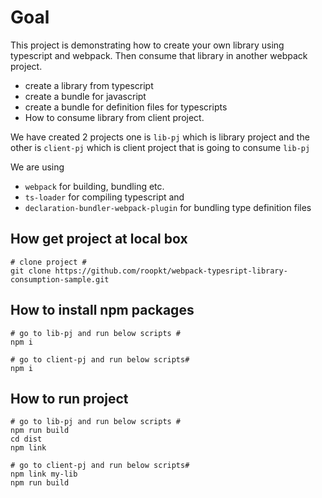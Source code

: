 # Goal

This project is demonstrating how to create your own library using typescript and webpack. 
Then consume that library in another webpack project. 

- create a library from typescript
- create a bundle for javascript
- create a bundle for definition files for typescripts
- How to consume library from client project.

We have created 2 projects one is `lib-pj` which is library project and the other is `client-pj` which is client project that is going to consume `lib-pj`

We are using 
- `webpack` for building, bundling etc.
- `ts-loader` for compiling typescript and 
- `declaration-bundler-webpack-plugin` for bundling type definition files 

## How get project at local box

    # clone project #
    git clone https://github.com/roopkt/webpack-typesript-library-consumption-sample.git

## How to install npm packages

    # go to lib-pj and run below scripts #
    npm i

    # go to client-pj and run below scripts#
    npm i

## How to run project
    
    # go to lib-pj and run below scripts #
    npm run build
    cd dist
    npm link

    # go to client-pj and run below scripts#
    npm link my-lib
    npm run build
    
